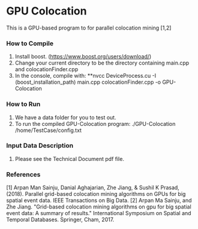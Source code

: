 # GPU Colocation

This is a GPU-based program to for parallel colocation mining [1,2]

### How to Compile

1. Install boost. (https://www.boost.org/users/download/) 
2. Change your current directory to be the directory containing main.cpp  and colocationFinder.cpp
3. In the console, compile with: **nvcc DeviceProcess.cu -I (boost_installation_path) main.cpp colocationFinder.cpp -o GPU-Colocation

### How to Run

1. We have a data folder for you to test out.
2. To run the compiled GPU-Colocation program: ./GPU-Colocation /home/TestCase/config.txt

### Input Data Description
1. Please see the Technical Document pdf file. 

### References

[1] Arpan Man Sainju, Danial Aghajarian, Zhe Jiang, & Sushil K Prasad, (2018). Parallel grid-based colocation mining algorithms on GPUs for big spatial event data. IEEE Transactions on Big Data.
[2] Arpan Ma Sainju, and Zhe Jiang. "Grid-based colocation mining algorithms on gpu for big spatial event data: A summary of results." International Symposium on Spatial and Temporal Databases. Springer, Cham, 2017.
